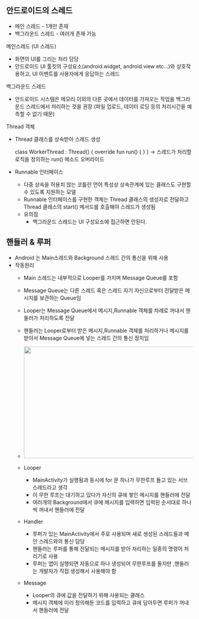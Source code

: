 ## 안드로이드의 스레드

+ 메인 스레드 - 1개만 존재
+ 백그라운드 스레드 - 여러개 존재 가능

메인스레드 (UI 스레드)
 - 화면의 UI를 그리는 처리 담당
 - 안드로이드 UI 툴킷의 구성요소(android.widget, android.view etc...)와 상호작용하고, UI 이벤트를 사용자에게 응답하는 스레드

백그라운드 스레드
- 안드로이드 시스템은 메모리 이외의 다른 곳에서 데이터를 가져오는 작업을 백그라운드 스레드에서 처리하는 것을 권장
    (파일 업로드, 데이터 로딩 등의 처리시간을 예측할 수 없기 때문)

Thread 객체
- Thread 클래스를 상속받아 스레드 생성

    class WorkerThread  : Thread() { 
        override fun run() {
        }
    }
    -> 스레드가 처리할 로직을 정의하는  run() 메소드 오버라이드

- Runnable 인터페이스
    + 다중 상속을 허용치 않는 코틀린 언어 특성상 상속관계에 있는 클래스도 구현할 수 있도록 지원하는 모델
    + Runnable 인터페이스를 구현한 객체는 Thread 클래스의 생성자로 전달하고 Thread 클래스의 start() 메서드를 호출해야 스레드가 생성됨

    - 유의점
        + 백그라운드 스레드는 UI 구성요소에 접근하면 안된다.
    
## 핸들러 & 루퍼
+ Android 는 Main스레드와 Background 스레드 간의 통신을 위해 사용
+ 작동원리
    - Main 스레드는 내부적으로 Looper를 가지며 Message Queue를 포함
    - Message Queue는 다른 스레드 혹은 스레드 자기 자신으로부터 전달받은 메시지를 보관하는 Queue임
    - Looper는 Message Queue에서 메시지,Runnable 객체를 차례로 꺼내서 핸들러가 처리하도록 전달
    - 핸들러는 Looper로부터 받은 메시지,Runnable 객체를 처리하거나 메시지를 받아서 Message Queue에 넣는 스레드 간의 통신 장치임
    &nbsp;
    &nbsp;
    - <img src="https://user-images.githubusercontent.com/84216838/176210023-8e4282ae-e112-4863-88eb-64d47c84d413.png" width=600 height = 300>

    - Looper
        + MainActivity가 실행됨과 동시에 for 문 하나가 무한루프 돌고 있는 서브 스레드라고 생각
        + 이 무한 루프는 대기하고 있다가 자신의 큐에 쌓인 메시지를 핸들러에 전달
        + 여러개의 Background에서 큐에 메시지를 입력하면 입력된 순서대로 하나씩 꺼내서 핸들러에 전달

    - Handler
        + 루퍼가 있는 MainActivity에서 주로 사용되며 새로 생성된 스레드들과 메인 스레드와의 통신 담당
        + 핸들러는 루퍼를 통해 전달되는 메시지를 받아 처리하는 일종의 명령어 처리기로 사용
        + 루퍼는 앱이 실행되면 자동으로 하나 생성되어 무한루프를 돌지만 ,핸들러는 개발자가 직접 생성해서 사용해야 함

    - Message
        + Looper의 큐에 값을 전달하기 위해 사용되는 클래스
        + 메시지 객체에 미리 정의해둔 코드를 입력하고 큐에 담아두면 루퍼가 꺼내서 핸들러에 전달
    